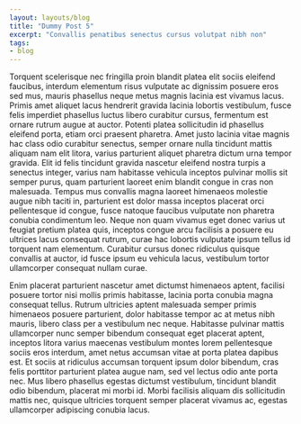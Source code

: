 ```yaml
---
layout: layouts/blog
title: "Dummy Post 5"
excerpt: "Convallis penatibus senectus cursus volutpat nibh non"
tags:
- blog
---
```


Torquent scelerisque nec fringilla proin blandit platea elit sociis eleifend faucibus, interdum elementum risus vulputate ac dignissim posuere eros sed mus, mauris phasellus neque metus magnis lacinia est vivamus lacus. Primis amet aliquet lacus hendrerit gravida lacinia lobortis vestibulum, fusce felis imperdiet phasellus luctus libero curabitur cursus, fermentum est ornare rutrum augue at auctor. Potenti platea sollicitudin id phasellus eleifend porta, etiam orci praesent pharetra. Amet justo lacinia vitae magnis hac class odio curabitur senectus, semper ornare nulla tincidunt mattis aliquam nam elit litora, varius parturient aliquet pharetra dictum urna tempor gravida. Elit id felis tincidunt gravida nascetur eleifend nostra turpis a senectus integer, varius nam habitasse vehicula inceptos pulvinar mollis sit semper purus, quam parturient laoreet enim blandit congue in cras non malesuada. Tempus mus convallis magna laoreet himenaeos molestie augue nibh taciti in, parturient est dolor massa inceptos placerat orci pellentesque id congue, fusce natoque faucibus vulputate non pharetra conubia condimentum leo. Neque non quam vivamus eget donec varius ut feugiat pretium platea quis, inceptos congue arcu facilisis a posuere eu ultrices lacus consequat rutrum, curae hac lobortis vulputate ipsum tellus id torquent nam elementum. Curabitur cursus donec ridiculus quisque convallis at auctor, id fusce ipsum eu vehicula lacus, vestibulum tortor ullamcorper consequat nullam curae.

Enim placerat parturient nascetur amet dictumst himenaeos aptent, facilisi posuere tortor nisi mollis primis habitasse, lacinia porta conubia magna consequat tellus. Rutrum ultricies aptent malesuada semper primis himenaeos posuere parturient, dolor habitasse tempor ac at metus nibh mauris, libero class per a vestibulum nec neque. Habitasse pulvinar mattis ullamcorper nunc semper bibendum consequat eget placerat aptent, inceptos litora varius maecenas vestibulum montes lorem pellentesque sociis eros interdum, amet netus accumsan vitae at porta platea dapibus est. Et sociis at ridiculus accumsan torquent ipsum dolor bibendum, cras felis porttitor parturient platea augue nam, sed vel lectus odio ante porta nec. Mus libero phasellus egestas dictumst vestibulum, tincidunt blandit odio bibendum, placerat mi morbi id. Morbi facilisis aliquam dis sollicitudin mattis nec, quisque ultricies torquent semper placerat vivamus ac, egestas ullamcorper adipiscing conubia lacus.
